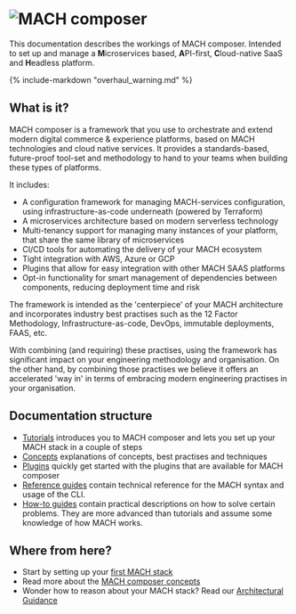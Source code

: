 # ![MACH composer](./_img/logo.png)

This documentation describes the workings of MACH composer. Intended to set up
and manage a **M**icroservices based, **A**PI-first, **C**loud-native SaaS and
**H**eadless platform.

{%
include-markdown "overhaul_warning.md"
%}

## What is it?

MACH composer is a framework that you use to orchestrate and extend modern
digital commerce & experience platforms, based on MACH technologies and cloud
native services. It provides a standards-based, future-proof tool-set and
methodology to hand to your teams when building these types of platforms.

It includes:

- A configuration framework for managing MACH-services configuration, using
  infrastructure-as-code underneath (powered by Terraform)
- A microservices architecture based on modern serverless technology
- Multi-tenancy support for managing many instances of your platform, that share
  the same library of microservices
- CI/CD tools for automating the delivery of your MACH ecosystem
- Tight integration with AWS, Azure or GCP
- Plugins that allow for easy integration with other MACH SAAS platforms
- Opt-in functionality for smart management of dependencies between components,
  reducing deployment time and risk

The framework is intended as the 'centerpiece' of your MACH architecture and
incorporates industry best practises such as the 12 Factor Methodology,
Infrastructure-as-code, DevOps, immutable deployments, FAAS, etc.

With combining (and requiring) these practises, using the framework has
significant impact on your engineering methodology and organisation. On the
other hand, by combining those practises we believe it offers an accelerated
'way in' in terms of embracing modern engineering practises in your
organisation.

## Documentation structure

- [Tutorials](./tutorial/index.md) introduces you to MACH composer and lets you
  set up your MACH stack in a couple of steps
- [Concepts](concepts/index.md) explanations of concepts, best practises
  and techniques
- [Plugins](./plugins/index.md) quickly get started with the plugins that are
  available for MACH composer
- [Reference guides](./reference/index.md) contain technical reference for the
  MACH syntax and usage of the CLI.
- [How-to guides](./howto/index.md) contain practical descriptions on how to
  solve certain problems. They are more advanced than tutorials and assume some
  knowledge of how MACH works.

## Where from here?

- Start by setting up your [first MACH stack](./tutorial/index.md)
- Read more about the [MACH composer concepts](concepts/index.md)
- Wonder how to reason about your MACH stack? Read
  our [Architectural Guidance](concepts/architecture/index.md)
